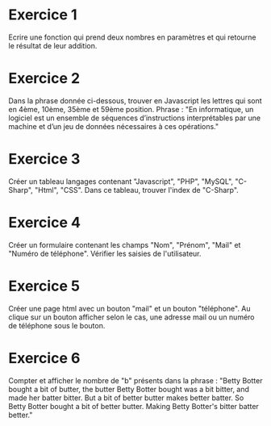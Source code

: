 # Exercice 1

Ecrire une fonction qui prend deux nombres en paramètres et qui retourne le résultat de leur addition.

# Exercice 2

Dans la phrase donnée ci-dessous, trouver en Javascript les lettres qui sont en 4ème, 10ème, 35ème et 59ème position. Phrase : "En informatique, un logiciel est un ensemble de séquences d’instructions interprétables par une machine et d’un jeu de données nécessaires à ces opérations."

# Exercice 3

Créer un tableau langages contenant "Javascript", "PHP", "MySQL", "C-Sharp", "Html", "CSS". Dans ce tableau, trouver l'index de "C-Sharp".

# Exercice 4

Créer un formulaire contenant les champs "Nom", "Prénom", "Mail" et "Numéro de téléphone". Vérifier les saisies de l'utilisateur.

# Exercice 5

Créer une page html avec un bouton "mail" et un bouton "téléphone". Au clique sur un bouton afficher selon le cas, une adresse mail ou un numéro de téléphone sous le bouton.

# Exercice 6

Compter et afficher le nombre de "b" présents dans la phrase : "Betty Botter bought a bit of butter, the butter Betty Botter bought was a bit bitter, and made her batter bitter. But a bit of better butter makes better batter. So Betty Botter bought a bit of better butter. Making Betty Botter's bitter batter better."
